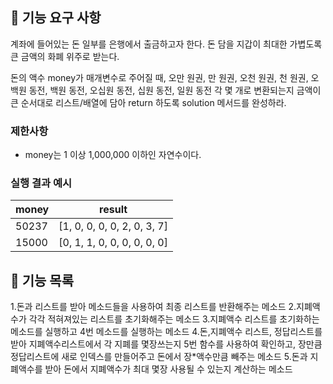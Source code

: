 ## 🚀 기능 요구 사항

계좌에 들어있는 돈 일부를 은행에서 출금하고자 한다. 돈 담을 지갑이 최대한 가볍도록 큰 금액의 화폐 위주로 받는다.

돈의 액수 money가 매개변수로 주어질 때, 오만 원권, 만 원권, 오천 원권, 천 원권, 오백원 동전, 백원 동전, 오십원 동전, 십원 동전, 일원 동전 각 몇 개로 변환되는지 금액이 큰 순서대로 리스트/배열에 담아 return 하도록 solution 메서드를 완성하라.

### 제한사항

- money는 1 이상 1,000,000 이하인 자연수이다.

### 실행 결과 예시

| money | result |
| --- | --- |
| 50237	| [1, 0, 0, 0, 0, 2, 0, 3, 7] |
| 15000	| [0, 1, 1, 0, 0, 0, 0, 0, 0] |

## 🚀 기능 목록
1.돈과 리스트를 받아 메소드들을 사용하여 최종 리스트를 반환해주는 메소드
2.지폐액수가 각각 적혀져있는 리스트를 초기화해주는 메소드
3.지폐액수 리스트를 초기화하는 메소드를 실행하고 4번 메소드를 실행하는 메소드
4.돈,지폐액수 리스트, 정답리스트를 받아 지폐액수리스트에서 각 지폐를 몇장쓰는지 5번 함수를 사용하여 확인하고,
장만큼 정답리스트에 새로 인덱스를 만들어주고 돈에서 장*액수만큼 빼주는 메소드 
5.돈과 지폐액수를 받아 돈에서 지폐액수가 최대 몇장 사용될 수 있는지 계산하는 메소드